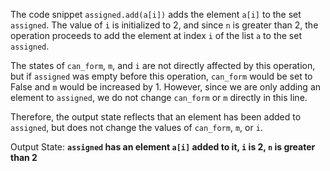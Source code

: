 The code snippet `assigned.add(a[i])` adds the element `a[i]` to the set `assigned`. The value of `i` is initialized to 2, and since `n` is greater than 2, the operation proceeds to add the element at index `i` of the list `a` to the set `assigned`. 

The states of `can_form`, `m`, and `i` are not directly affected by this operation, but if `assigned` was empty before this operation, `can_form` would be set to False and `m` would be increased by 1. However, since we are only adding an element to `assigned`, we do not change `can_form` or `m` directly in this line.

Therefore, the output state reflects that an element has been added to `assigned`, but does not change the values of `can_form`, `m`, or `i`.

Output State: **`assigned` has an element `a[i]` added to it, `i` is 2, `n` is greater than 2**